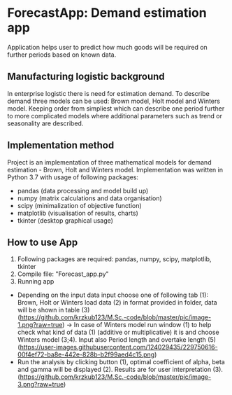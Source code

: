 # ForecastApp: Demand estimation app
Application helps user to predict how much goods will be required on further periods based on known data.

## Manufacturing logistic background
In enterprise logistic there is need for estimation demand. To describe demand three models can be used: Brown model, Holt model and Winters model. Keeping order from simpliest which can describe one period further to more complicated models where additional parameters such as trend or seasonality are described.
## Implementation method
Project is an implementation of three mathematical models for demand estimation - Brown, Holt and Winters model. Implementation was written in Python 3.7 with usage of following packages:
- pandas (data processing and model build up)
- numpy (matrix calculations and data organisation)
- scipy (minimalization of objective function)
- matplotlib (visualisation of results, charts)
- tkinter (desktop graphical usage)<br>
## How to use App
1. Following packages are required: pandas, numpy, scipy, matplotlib, tkinter
2. Compile file: "Forecast_app.py"
3. Running app 
- Depending on the input data input choose one of following tab (1): Brown, Holt or Winters load data (2) in format provided in folder, data will be shown in table (3)
<br>(https://github.com/krzkub123/M.Sc.-code/blob/master/pic/image-1.png?raw=true)
-> In case of Winters model run window (1) to help check what kind of data (1) (additive or multiplicative) it is and choose Winters model (3;4). Input also Period length and overtake length (5)
<br>(https://user-images.githubusercontent.com/124029435/229750616-00f4ef72-ba8e-442e-828b-b2f99aed4c15.png)
- Run the analysis by clicking button (1), optimal coefficient of alpha, beta and gamma will be displayed (2). Results are for user interpretation (3).
<br>(https://github.com/krzkub123/M.Sc.-code/blob/master/pic/image-3.png?raw=true)